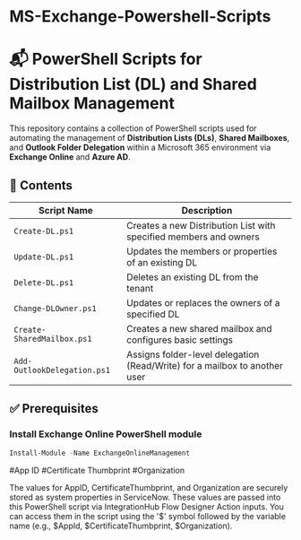 # MS-Exchange-Powershell-Scripts

# 📬 PowerShell Scripts for Distribution List (DL) and Shared Mailbox Management
This repository contains a collection of PowerShell scripts used for automating the management of **Distribution Lists (DLs)**, **Shared Mailboxes**, and **Outlook Folder Delegation** within a Microsoft 365 environment via **Exchange Online** and **Azure AD**.

## 📂 Contents

| Script Name                | Description                                                                 |
|---------------------------|-----------------------------------------------------------------------------|
| `Create-DL.ps1`            | Creates a new Distribution List with specified members and owners          |
| `Update-DL.ps1`            | Updates the members or properties of an existing DL                        |
| `Delete-DL.ps1`            | Deletes an existing DL from the tenant                                     |
| `Change-DLOwner.ps1`       | Updates or replaces the owners of a specified DL                           |
| `Create-SharedMailbox.ps1` | Creates a new shared mailbox and configures basic settings                 |
| `Add-OutlookDelegation.ps1`| Assigns folder-level delegation (Read/Write) for a mailbox to another user |

## ✅ Prerequisites

### Install Exchange Online PowerShell module

```powershell
Install-Module -Name ExchangeOnlineManagement
```

#App ID
#Certificate Thumbprint
#Organization

The values for AppID, CertificateThumbprint, and Organization are securely stored as system properties in ServiceNow.
These values are passed into this PowerShell script via IntegrationHub Flow Designer Action inputs.
You can access them in the script using the '$' symbol followed by the variable name (e.g., $AppId, $CertificateThumbprint, $Organization).


